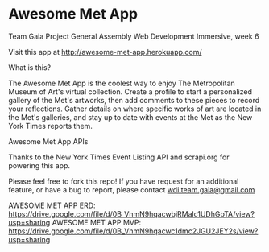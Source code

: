 # Awesome Met App
Team Gaia Project
General Assembly Web Development Immersive, week 6

Visit this app at http://awesome-met-app.herokuapp.com/

What is this?

The Awesome Met App is the coolest way to enjoy The Metropolitan Museum of Art's virtual collection. Create a profile to start a personalized gallery of the Met's artworks, then add comments to these pieces to record your reflections. Gather details on where specific works of art are located in the Met's galleries, and stay up to date with events at the Met as the New York Times reports them.

Awesome Met App APIs

Thanks to the New York Times Event Listing API and scrapi.org for powering this app.

Please feel free to fork this repo! If you have request for an additional feature, or have a bug to report, please contact wdi.team.gaia@gmail.com


AWESOME MET APP ERD: https://drive.google.com/file/d/0B_VhmN9hqacwbjRMalc1UDhGbTA/view?usp=sharing
AWESOME MET APP MVP: https://drive.google.com/file/d/0B_VhmN9hqacwc1dmc2JGU2JEY2s/view?usp=sharing



